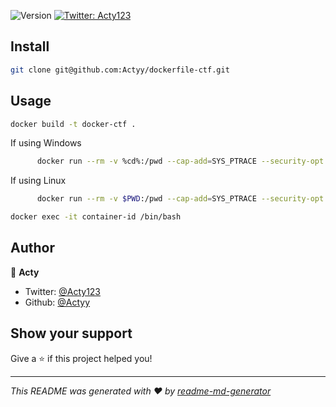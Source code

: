 <p>
  <img alt="Version" src="https://img.shields.io/badge/version-0.1-blue.svg?cacheSeconds=2592000" />
  <a href="https://twitter.com/Acty123" target="_blank">
    <img alt="Twitter: Acty123" src="https://img.shields.io/twitter/follow/Acty123.svg?style=social" />
  </a>
</p>

## Install

```sh
git clone git@github.com:Actyy/dockerfile-ctf.git
```

## Usage

```sh
docker build -t docker-ctf .
```
If using Windows
```sh
      docker run --rm -v %cd%:/pwd --cap-add=SYS_PTRACE --security-opt seccomp=unconfined -d --name ctf -i docker-ctf
```
If using Linux
```sh
      docker run --rm -v $PWD:/pwd --cap-add=SYS_PTRACE --security-opt seccomp=unconfined -d --name ctf -i docker-ctf
```
```sh
docker exec -it container-id /bin/bash
```
## Author

👤 **Acty**

- Twitter: [@Acty123](https://twitter.com/Acty123)
- Github: [@Actyy](https://github.com/Actyy)

## Show your support

Give a ⭐️ if this project helped you!

---

_This README was generated with ❤️ by [readme-md-generator](https://github.com/kefranabg/readme-md-generator)_
